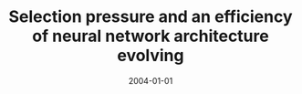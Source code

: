 ---
# Documentation: https://wowchemy.com/docs/managing-content/

title: Selection pressure and an efficiency of neural network architecture evolving
subtitle: ''
summary: ''
authors:
- kwasnicka
- Mariusz T. Paradowski
tags: []
categories: []
date: '2004-01-01'
lastmod: 2022-10-07T05:00:11Z
featured: false
draft: false

# Featured image
# To use, add an image named `featured.jpg/png` to your page's folder.
# Focal points: Smart, Center, TopLeft, Top, TopRight, Left, Right, BottomLeft, Bottom, BottomRight.
image:
  caption: ''
  focal_point: ''
  preview_only: false

# Projects (optional).
#   Associate this post with one or more of your projects.
#   Simply enter your project's folder or file name without extension.
#   E.g. `projects = ["internal-project"]` references `content/project/deep-learning/index.md`.
#   Otherwise, set `projects = []`.
projects: []
publishDate: '2022-10-07T05:00:10.179452Z'
publication_types:
- '1'
abstract: ''
publication: '*Artificial intelligence and soft computing - ICAISC 2004. 7th International
  conference. Proceedings, Zakopane, June 7-11, 2004*'
doi: 10.1007/978-3-540-24844-6_65
---